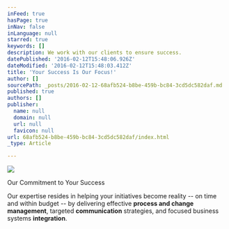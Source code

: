 ```yaml
---
inFeed: true
hasPage: true
inNav: false
inLanguage: null
starred: true
keywords: []
description: We work with our clients to ensure success.
datePublished: '2016-02-12T15:48:06.926Z'
dateModified: '2016-02-12T15:48:03.412Z'
title: 'Your Success Is Our Focus!'
author: []
sourcePath: _posts/2016-02-12-68afb524-b8be-459b-bc84-3cd5dc582daf.md
published: true
authors: []
publisher:
  name: null
  domain: null
  url: null
  favicon: null
url: 68afb524-b8be-459b-bc84-3cd5dc582daf/index.html
_type: Article

---
```

![](https://the-grid-user-content.s3-us-west-2.amazonaws.com/60fdffa6-5b95-4c3b-b21b-ac14a218ab47.jpg)

Our Commitment to Your Success

Our expertise resides in helping your initiatives become reality -- on time and within budget -- by delivering effective **process and change management**, targeted **communication** strategies, and focused business systems **integration**.